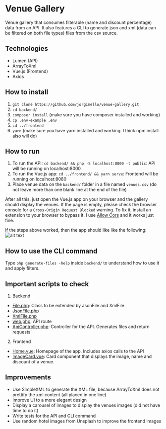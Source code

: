 # Venue Gallery
Venue gallery that consumes filterable (name and discount percentage) data from an API. It also features a CLI to generate json and xml (data can be filtered on both file types) files from the csv source.

## Technologies
- Lumen (API)
- ArrayToXml
- Vue.js (Frontend)
- Axios

## How to install
1. `git clone https://github.com/jorgimello/venue-gallery.git`
2. `cd backend/`
3. `composer install` (make sure you have composer installed and working)
5. `cp .env-example .env`
6. `cd ../frontend`
7. `yarn` (make sure you have yarn installed and working. I think npm install also will do)

## How to run
1. To run the API:
`cd backend/ && php -S localhost:8000 -t public`: API will be running on localhost:8000
2. To run the Vue.js app:
`cd ../frontend/ && yarn serve`: Frontend will be running on localhost:8080
3. Place venue data on the `backend/` folder in a file named `venues.csv` (do not leave more than one blank line at the end of the file)

After all this, just open the Vue.js app on your browser and the gallery should display the venues. If the page is empty, please check the browser console for a `Cross-Origin Request Blocked` warning. To fix it, install an extension to your browser to bypass it. I use [Allow Cors](https://mybrowseraddon.com/access-control-allow-origin.html) and it works just fine.

If the steps above worked, then the app should like like the following:
![alt text](https://raw.githubusercontent.com/jorgimello/venue-gallery/master/images/example.png)

## How to use the CLI command
Type `php generate-files -help` inside `backend/` to understand how to use it and apply filters.

## Important scripts to check
1. Backend
- [File.php](https://github.com/jorgimello/venue-gallery/blob/master/backend/app/File.php): Class to be extended by JsonFile and XmlFile
- [JsonFile.php](https://github.com/jorgimello/venue-gallery/blob/master/backend/app/JsonFile.php)
- [XmlFile.php](https://github.com/jorgimello/venue-gallery/blob/master/backend/app/XmlFile.php)
- [web.php](https://github.com/jorgimello/venue-gallery/blob/master/backend/routes/web.php): API route
- [ApiController.php](https://github.com/jorgimello/venue-gallery/blob/master/backend/app/Http/Controllers/ApiController.php): Controller for the API. Generates files and return requests'

2. Frontend
- [Home.vue](https://github.com/jorgimello/venue-gallery/blob/master/frontend/src/views/Home.vue): Homepage of the app. Includes axios calls to the API
- [ImageCard.vue](https://github.com/jorgimello/venue-gallery/blob/master/frontend/src/components/ImageCard.vue): Card component that displays the image, name and discount of a venue.

## Improvements
- Use SimpleXML to generate the XML file, because ArrayToXml does not prettify the xml content (all placed in one line)
- Improve UI to a more elegant design
- Display a carousel of images to display the venues images (did not have time to do it)
- Write tests for the API and CLI command
- Use random hotel images from Unsplash to improve the frontend images
